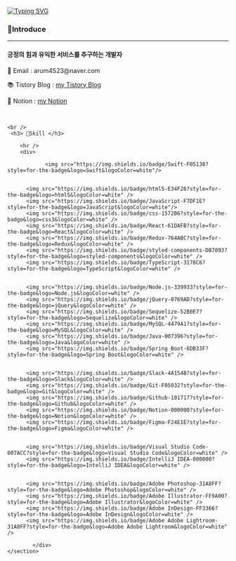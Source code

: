 <body>
    <a href="https://git.io/typing-svg"><img src="https://readme-typing-svg.herokuapp.com?font=Fira+Code&pause=1000&color=15485F&width=435&lines=%EC%95%88%EB%85%95%ED%95%98%EC%84%B8%EC%9A%94!%F0%9F%91%8B+arumPark%EC%9E%85%EB%8B%88%EB%8B%A4" alt="Typing SVG" /></a>
    <section>
        <h3> 📢Introduce </h3>
        <hr/>
        <div>
            <h4>긍정의 힘과 유익한 서비스를 추구하는 개발자</h4>
            <p>📧 Email  : arum4523@naver.com</p>
            <p>📚 Tistory Blog : <a href="https://codingnewbie.tistory.com/" target="_blank">my Tistory Blog</a><p>
            <p>📗 Notion : <a href="https://www.notion.so/99b8842aa02346ada265218310d30df3?pvs=4" target="_blank">my Notion</a><p>
        </div>
    </section>
    <br />
      
    

    <br />
     <h3> 🔧Skill </h3>
        
        <hr />
        <div>

                <img src="https://img.shields.io/badge/Swift-F05138?style=for-the-badge&logo=Swift&logoColor=white"/>


          <img src="https://img.shields.io/badge/html5-E34F26?style=for-the-badge&logo=html5&logoColor=white" />
          <img src="https://img.shields.io/badge/JavaScript-F7DF1E?style=for-the-badge&logo=JavaScript&logoColor=white"/>
          <img src="https://img.shields.io/badge/css-1572B6?style=for-the-badge&logo=css3&logoColor=white" />
          <img src="https://img.shields.io/badge/React-61DAFB?style=for-the-badge&logo=React&logoColor=white" />
          <img src="https://img.shields.io/badge/Redux-764ABC?style=for-the-badge&logo=Redux&logoColor=white" />
          <img src="https://img.shields.io/badge/styled-components-DB7093?style=for-the-badge&logo=styled-components&logoColor=white" />
          <img src="https://img.shields.io/badge/TypeScript-3178C6?style=for-the-badge&logo=TypeScript&logoColor=white" />

            
          <img src="https://img.shields.io/badge/Node.js-339933?style=for-the-badge&logo=Node.js&logoColor=white" />
          <img src="https://img.shields.io/badge/jQuery-0769AD?style=for-the-badge&logo=jQuery&logoColor=white" />
          <img src="https://img.shields.io/badge/Sequelize-52B0E7?style=for-the-badge&logo=Sequelize&logoColor=white" />
          <img src="https://img.shields.io/badge/MySQL-4479A1?style=for-the-badge&logo=MySQL&logoColor=white" />
          <img src="https://img.shields.io/badge/Java-007396?style=for-the-badge&logo=Java&logoColor=white" />
          <img src="https://img.shields.io/badge/Spring Boot-6DB33F?style=for-the-badge&logo=Spring Boot&logoColor=white" />
            
         
          <img src="https://img.shields.io/badge/Slack-4A154B?style=for-the-badge&logo=Slack&logoColor=white" />
          <img src="https://img.shields.io/badge/Git-F05032?style=for-the-badge&logo=Git&logoColor=white" />
          <img src="https://img.shields.io/badge/Github-181717?style=for-the-badge&logo=Github&logoColor=white" />
          <img src="https://img.shields.io/badge/Notion-000000?style=for-the-badge&logo=Notion&logoColor=white" />
          <img src="https://img.shields.io/badge/Figma-F24E1E?style=for-the-badge&logo=Figma&logoColor=white" />
           

          <img src="https://img.shields.io/badge/Visual Studio Code-007ACC?style=for-the-badge&logo=Visual Studio Code&logoColor=white" />
          <img src="https://img.shields.io/badge/IntelliJ IDEA-000000?style=for-the-badge&logo=IntelliJ IDEA&logoColor=white" />
           
       
          <img src="https://img.shields.io/badge/Adobe Photoshop-31A8FF?style=for-the-badge&logo=Adobe Photoshop&logoColor=white" />
          <img src="https://img.shields.io/badge/Adobe Illustrator-FF9A00?style=for-the-badge&logo=Adobe Illustrator&logoColor=white" />
          <img src="https://img.shields.io/badge/Adobe InDesign-FF3366?style=for-the-badge&logo=Adobe InDesign&logoColor=white" />
          <img src="https://img.shields.io/badge/Adobe Adobe Lightroom-31A8FF?style=for-the-badge&logo=Adobe Adobe Lightroom&logoColor=white" />
            
            </div>
    </section>
</doby>
    
